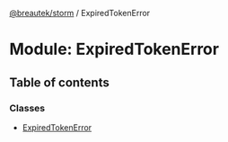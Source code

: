 [@breautek/storm](../README.md) / ExpiredTokenError

# Module: ExpiredTokenError

## Table of contents

### Classes

- [ExpiredTokenError](../classes/expiredtokenerror.expiredtokenerror-1.md)

